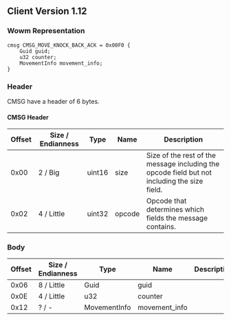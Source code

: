 ## Client Version 1.12

### Wowm Representation
```rust,ignore
cmsg CMSG_MOVE_KNOCK_BACK_ACK = 0x00F0 {
    Guid guid;    
    u32 counter;    
    MovementInfo movement_info;    
}

```
### Header
CMSG have a header of 6 bytes.

#### CMSG Header
| Offset | Size / Endianness | Type   | Name   | Description |
| ------ | ----------------- | ------ | ------ | ----------- |
| 0x00   | 2 / Big           | uint16 | size   | Size of the rest of the message including the opcode field but not including the size field.|
| 0x02   | 4 / Little        | uint32 | opcode | Opcode that determines which fields the message contains.|
### Body
| Offset | Size / Endianness | Type | Name | Description |
| ------ | ----------------- | ---- | ---- | ----------- |
| 0x06 | 8 / Little | Guid | guid |  |
| 0x0E | 4 / Little | u32 | counter |  |
| 0x12 | ? / - | MovementInfo | movement_info |  |
